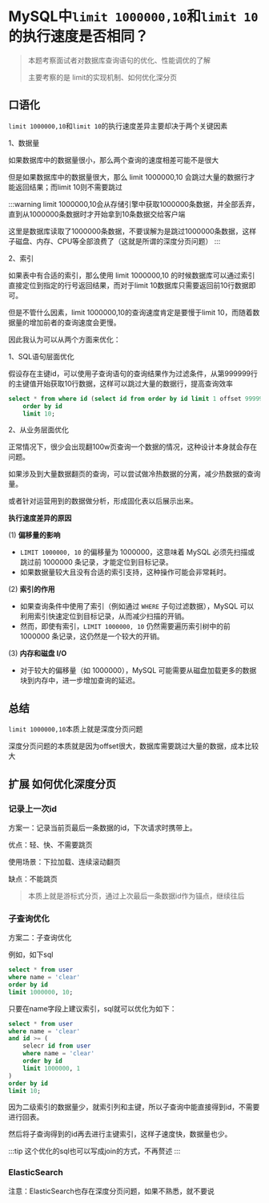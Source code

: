 # MySQL中`limit 1000000,10`和`limit 10`的执行速度是否相同？

>  本题考察面试者对数据库查询语句的优化、性能调优的了解
> 
>  主要考察的是 limit的实现机制、如何优化深分页

## 口语化

`limit 1000000,10`和`limit 10`的执行速度差异主要却决于两个关键因素

1、数据量

如果数据库中的数据量很小，那么两个查询的速度相差可能不是很大

但是如果数据库中的数据量很大，那么 limit 1000000,10 会跳过大量的数据行才能返回结果；而limit 10则不需要跳过

:::warning
limit 1000000,10会从存储引擎中获取1000000条数据，并全部丢弃，直到从1000000条数据时才开始拿到10条数据交给客户端

这里是数据库读取了1000000条数据，不要误解为是跳过1000000条数据，这样子磁盘、内存、CPU等全部浪费了（这就是所谓的深度分页问题）
:::

2、索引

如果表中有合适的索引，那么使用 limit 1000000,10 的时候数据库可以通过索引直接定位到指定的行号返回结果，而对于limit 10数据库只需要返回前10行数据即可。



但是不管什么因素，limit 1000000,10的查询速度肯定是要慢于limit 10，而随着数据量的增加前者的查询速度会更慢。

因此我认为可以从两个方面来优化：

1、SQL语句层面优化

假设存在主键id，可以使用子查询语句的查询结果作为过滤条件，从第999999行的主键值开始获取10行数据，这样可以跳过大量的数据行，提高查询效率

```sql
select * from where id (select id from order by id limit 1 offset 999999)
    order by id
    limit 10;
```

2、从业务层面优化

正常情况下，很少会出现翻100w页查询一个数据的情况，这种设计本身就会存在问题。

如果涉及到大量数据翻页的查询，可以尝试做冷热数据的分离，减少热数据的查询量。

或者针对运营用到的数据做分析，形成固化表以后展示出来。



 **执行速度差异的原因**

(1) **偏移量的影响**

-   `LIMIT 1000000, 10` 的偏移量为 1000000，这意味着 MySQL 必须先扫描或跳过前 1000000 条记录，才能定位到目标记录。
-   如果数据量较大且没有合适的索引支持，这种操作可能会非常耗时。

(2) **索引的作用**

-   如果查询条件中使用了索引（例如通过 `WHERE` 子句过滤数据），MySQL 可以利用索引快速定位到目标记录，从而减少扫描的开销。
-   然而，即使有索引，`LIMIT 1000000, 10` 仍然需要遍历索引树中的前 1000000 条记录，这仍然是一个较大的开销。

(3) **内存和磁盘 I/O**

-   对于较大的偏移量（如 1000000），MySQL 可能需要从磁盘加载更多的数据块到内存中，进一步增加查询的延迟。


## 总结

`limit 1000000,10`本质上就是深度分页问题

深度分页问题的本质就是因为offset很大，数据库需要跳过大量的数据，成本比较大




## 扩展 如何优化深度分页

### 记录上一次id

方案一：记录当前页最后一条数据的id，下次请求时携带上。

优点：轻、快、不需要跳页

使用场景：下拉加载、连续滚动翻页

缺点：不能跳页

> 本质上就是游标式分页，通过上次最后一条数据id作为锚点，继续往后

### 子查询优化

方案二：子查询优化

例如，如下sql
```sql
select * from user
where name = 'clear'
order by id
limit 1000000, 10;
```

只要在name字段上建议索引，sql就可以优化为如下：

```sql
select * from user
where name = 'clear'
and id >= (
    selecr id from user
    where name = 'clear'
    order by id
    limit 1000000, 1
)
order by id
limit 10;
```
因为二级索引的数据量少，就索引列和主键，所以子查询中能直接得到id，不需要进行回表。

然后将子查询得到的id再去进行主键索引，这样子速度快，数据量也少。

:::tip
这个优化的sql也可以写成join的方式，不再赘述
:::

### ElasticSearch

注意：ElasticSearch也存在深度分页问题，如果不熟悉，就不要说